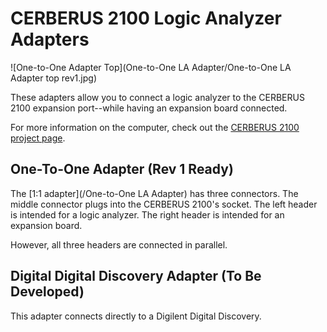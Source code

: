 # CERBERUS 2100 Logic Analyzer Adapters
![One-to-One Adapter Top](One-to-One LA Adapter/One-to-One LA Adapter top rev1.jpg)

These adapters allow you to connect a logic analyzer to the CERBERUS 2100 expansion port--while having an expansion board connected.

For more information on the computer, check out the [CERBERUS 2100 project page](https://www.thebyteattic.com/p/cerberus-2100.html).

## One-To-One Adapter (Rev 1 Ready)
The [1:1 adapter](/One-to-One LA Adapter) has three connectors. The middle connector plugs into the CERBERUS 2100's socket. The left header is intended for a logic analyzer. The right header is intended for an expansion board.

However, all three headers are connected in parallel.

## Digital Digital Discovery Adapter (To Be Developed)
This adapter connects directly to a Digilent Digital Discovery. 